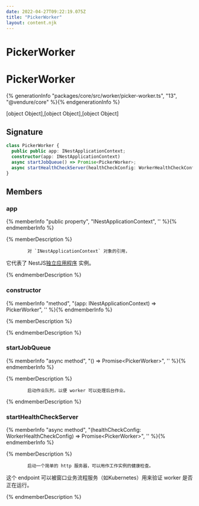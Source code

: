 ```yaml
---
date: 2022-04-27T09:22:19.075Z
title: "PickerWorker"
layout: content.njk
---
```

[comment]: <> (这个文件是从 PickerCC 源码中生，不要修改。请使用 "docs:build" 脚本命令生成。)

# PickerWorker


# PickerWorker

{% generationInfo "packages/core/src/worker/picker-worker.ts", "13", "@vendure/core" %}{% endgenerationInfo %}

[object Object],[object Object],[object Object]

## Signature

```typescript
class PickerWorker {
  public public app: INestApplicationContext;
  constructor(app: INestApplicationContext)
  async startJobQueue() => Promise<PickerWorker>;
  async startHealthCheckServer(healthCheckConfig: WorkerHealthCheckConfig) => Promise<PickerWorker>;
}
```
## Members

### app

{% memberInfo "public property", "INestApplicationContext", '' %}{% endmemberInfo %}

{% memberDescription %}

            对 `INestApplicationContext` 对象的引用，
它代表了 NestJS[独立应用程序](https://docs.nestjs.com/standalone-applications) 实例。

{% endmemberDescription %}

### constructor

{% memberInfo "method", "(app: INestApplicationContext) => PickerWorker", '' %}{% endmemberInfo %}

{% memberDescription %}

            

{% endmemberDescription %}

### startJobQueue

{% memberInfo "async method", "() => Promise&#60;PickerWorker&#62;", '' %}{% endmemberInfo %}

{% memberDescription %}

            启动作业队列，以便 worker 可以处理后台作业。

{% endmemberDescription %}

### startHealthCheckServer

{% memberInfo "async method", "(healthCheckConfig: WorkerHealthCheckConfig) => Promise&#60;PickerWorker&#62;", '' %}{% endmemberInfo %}

{% memberDescription %}

            启动一个简单的 http 服务器，可以用作工作实例的健康检查。
这个 endpoint 可以被窗口业务流程服务（如Kubernetes）用来验证 worker 是否正在运行。

{% endmemberDescription %}


